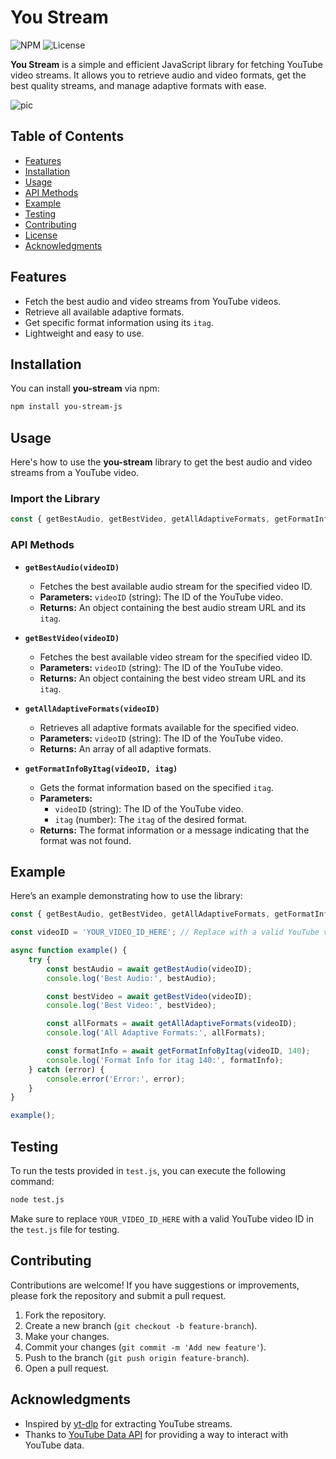 # You Stream

![NPM](https://img.shields.io/npm/v/you-stream-js) ![License](https://img.shields.io/badge/license-MIT-green)

**You Stream** is a simple and efficient JavaScript library for fetching YouTube video streams. It allows you to retrieve audio and video formats, get the best quality streams, and manage adaptive formats with ease.

![pic](https://github.com/khaouitiabdelhakim/you-stream-js/blob/main/picture.png)

## Table of Contents

- [Features](#features)
- [Installation](#installation)
- [Usage](#usage)
- [API Methods](#api-methods)
- [Example](#example)
- [Testing](#testing)
- [Contributing](#contributing)
- [License](#license)
- [Acknowledgments](#acknowledgments)

## Features

- Fetch the best audio and video streams from YouTube videos.
- Retrieve all available adaptive formats.
- Get specific format information using its `itag`.
- Lightweight and easy to use.

## Installation

You can install **you-stream** via npm:

```bash
npm install you-stream-js
```

## Usage

Here's how to use the **you-stream** library to get the best audio and video streams from a YouTube video.

### Import the Library

```javascript
const { getBestAudio, getBestVideo, getAllAdaptiveFormats, getFormatInfoByItag } = require('you-stream-js');
```

### API Methods

- **`getBestAudio(videoID)`**
  - Fetches the best available audio stream for the specified video ID.
  - **Parameters:** `videoID` (string): The ID of the YouTube video.
  - **Returns:** An object containing the best audio stream URL and its `itag`.

- **`getBestVideo(videoID)`**
  - Fetches the best available video stream for the specified video ID.
  - **Parameters:** `videoID` (string): The ID of the YouTube video.
  - **Returns:** An object containing the best video stream URL and its `itag`.

- **`getAllAdaptiveFormats(videoID)`**
  - Retrieves all adaptive formats available for the specified video.
  - **Parameters:** `videoID` (string): The ID of the YouTube video.
  - **Returns:** An array of all adaptive formats.

- **`getFormatInfoByItag(videoID, itag)`**
  - Gets the format information based on the specified `itag`.
  - **Parameters:** 
    - `videoID` (string): The ID of the YouTube video.
    - `itag` (number): The `itag` of the desired format.
  - **Returns:** The format information or a message indicating that the format was not found.

## Example

Here’s an example demonstrating how to use the library:

```javascript
const { getBestAudio, getBestVideo, getAllAdaptiveFormats, getFormatInfoByItag } = require('you-stream-js');

const videoID = 'YOUR_VIDEO_ID_HERE'; // Replace with a valid YouTube video ID

async function example() {
    try {
        const bestAudio = await getBestAudio(videoID);
        console.log('Best Audio:', bestAudio);

        const bestVideo = await getBestVideo(videoID);
        console.log('Best Video:', bestVideo);

        const allFormats = await getAllAdaptiveFormats(videoID);
        console.log('All Adaptive Formats:', allFormats);

        const formatInfo = await getFormatInfoByItag(videoID, 140);
        console.log('Format Info for itag 140:', formatInfo);
    } catch (error) {
        console.error('Error:', error);
    }
}

example();
```

## Testing

To run the tests provided in `test.js`, you can execute the following command:

```bash
node test.js
```

Make sure to replace `YOUR_VIDEO_ID_HERE` with a valid YouTube video ID in the `test.js` file for testing.

## Contributing

Contributions are welcome! If you have suggestions or improvements, please fork the repository and submit a pull request. 

1. Fork the repository.
2. Create a new branch (`git checkout -b feature-branch`).
3. Make your changes.
4. Commit your changes (`git commit -m 'Add new feature'`).
5. Push to the branch (`git push origin feature-branch`).
6. Open a pull request.


## Acknowledgments

- Inspired by [yt-dlp](https://github.com/yt-dlp/yt-dlp) for extracting YouTube streams.
- Thanks to [YouTube Data API](https://developers.google.com/youtube/v3) for providing a way to interact with YouTube data.

